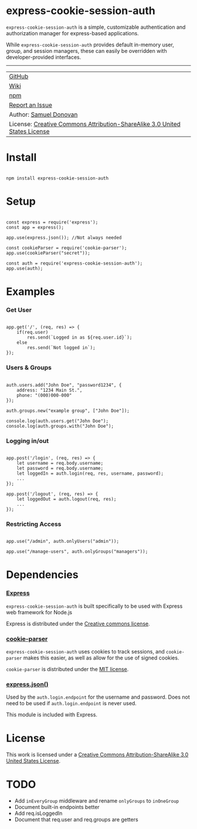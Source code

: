 # express-cookie-session-auth

`express-cookie-session-auth` is a simple, customizable authentication and authorization manager for express-based applications.

While `express-cookie-session-auth` provides default in-memory user, group, and session managers, these can easily be overridden with developer-provided interfaces.

<hr/>

<table>
<tr>
    <td><A href="https://github.com/samueldonovan1701/express-cookie-session-auth">GitHub</a></td>
</tr>
<tr>
    <td><A href="https://github.com/samueldonovan1701/express-cookie-session-auth/wiki">Wiki</a></td>
</tr>
<tr>
    <td><A href="">npm</a></td>
</tr>
<tr>
    <td><A href="https://github.com/samueldonovan1701/express-cookie-session-auth/issues">Report an Issue</a></td>
</tr>
<tr>
    <td>Author: <a href="https://github.com/samueldonovan1701">Samuel Donovan</a></td>
</tr>
<tr>
    <td>License: <a href="http://creativecommons.org/licenses/by-sa/3.0/us/">Creative Commons Attribution-ShareAlike 3.0 United States License</a></td>
</tr>
</table>

# Install
<pre><code>
npm install express-cookie-session-auth
</code></pre>

# Setup
<pre><code>
const express = require('express');
const app = express();

app.use(express.json()); //Not always needed

const cookieParser = require('cookie-parser');
app.use(cookieParser("secret"));

const auth = require('express-cookie-session-auth');
app.use(auth);
</code></pre>

# Examples
### Get User
<pre><code>
app.get('/', (req, res) => {
    if(req.user)
        res.send(`Logged in as ${req.user.id}`);
    else
        res.send(`Not logged in`);
});
</code></pre>

### Users & Groups
<pre><code>
auth.users.add("John Doe", "password1234", {
    address: "1234 Main St.",
    phone: "(000)000-000"
});

auth.groups.new("example group", ["John Doe"]);

console.log(auth.users.get("John Doe");
console.log(auth.groups.with("John Doe");
</code></pre>

### Logging in/out
<pre><code>
app.post('/login', (req, res) => {
    let username = req.body.username;
    let password = req.body.username;
    let loggedIn = auth.login(req, res, username, password);
    ...
});

app.post('/logout', (req, res) => {
    let loggedOut = auth.logout(req, res);
    ...
});
</code></pre>

### Restricting Access
<pre><code>
app.use("/admin", auth.onlyUsers("admin"));

app.use("/manage-users", auth.onlyGroups("managers"));
</code></pre>
# Dependencies

### <a href="https://expressjs.com/">Express</a>
`express-cookie-session-auth` is built specifically to be used with Express web framework for Node.js

Express is distributed under the <a href="https://creativecommons.org/licenses/by-sa/3.0/us/">Creative commons license</a>.

### <a href="https://www.npmjs.com/package/cookie-parser">cookie-parser</a>
`express-cookie-session-auth` uses cookies to track sessions, and `cookie-parser` makes this easier, as well as allow for the use of signed cookies.

`cookie-parser` is distributed under the <a href="https://github.com/expressjs/cookie-parser/blob/HEAD/LICENSE">MIT license</a>.

### <a href="https://expressjs.com/en/api.html#express.json">express.json()</a>
Used by the `auth.login.endpoint` for the username and password. Does not need to be used if `auth.login.endpoint` is never used.

This module is included with Express.

# License
This work is licensed under a <a href="http://creativecommons.org/licenses/by-sa/3.0/us/">Creative Commons Attribution-ShareAlike 3.0 United States License</a>.

# TODO
- Add `inEveryGroup` middleware and rename `onlyGroups` to `inOneGroup`
- Document built-in endpoints better
- Add req.isLoggedIn
- Document that req.user and req.groups are getters
